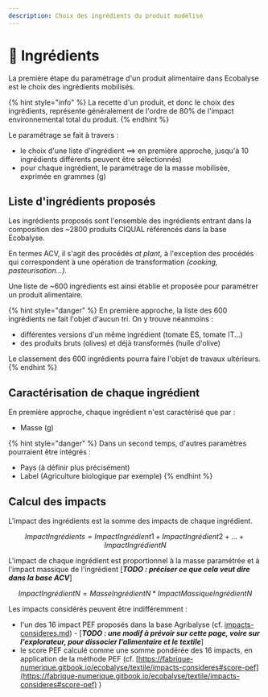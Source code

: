 ```yaml
---
description: Choix des ingrédients du produit modélisé
---
```


# 🍅 Ingrédients

La première étape du paramétrage d'un produit alimentaire dans Ecobalyse est le choix des ingrédients mobilisés.&#x20;

{% hint style="info" %}
La recette d'un produit, et donc le choix des ingrédients, représente généralement de l'ordre de 80% de l'impact environnemental total du produit.
{% endhint %}

Le paramétrage se fait à travers :

* le choix d'une liste d'ingrédient ==> en première approche, jusqu'à 10 ingrédients différents peuvent être sélectionnés)
* pour chaque ingrédient, le paramétrage de la masse mobilisée, exprimée en grammes (g)

## Liste d'ingrédients proposés

Les ingrédients proposés sont l'ensemble des ingrédients entrant dans la composition des \~2800 produits CIQUAL référencés dans la base Ecobalyse.

En termes ACV, il s'agit des procédés _at plant,_ à l'exception des procédés qui correspondent à une opération de transformation _(cooking, pasteurisation...)._

Une liste de \~600 ingrédients est ainsi établie et proposée pour paramétrer un produit alimentaire.

{% hint style="danger" %}
En première approche, la liste des 600 ingrédients ne fait l'objet d'aucun tri. On y trouve néanmoins :&#x20;

* différentes versions d'un même ingrédient (tomate ES, tomate IT...)
* des produits bruts (olives) et déjà transformés (huile d'olive)

Le classement des 600 ingrédients pourra faire l'objet de travaux ultérieurs.
{% endhint %}

## Caractérisation de chaque ingrédient

En première approche, chaque ingrédient n'est caractérisé que par :&#x20;

* Masse (g)

{% hint style="danger" %}
Dans un second temps, d'autres paramètres pourraient être intégrés :&#x20;

* Pays (à définir plus précisément)
* Label (Agriculture biologique par exemple)
{% endhint %}

## Calcul des impacts

L'impact des ingrédients est la somme des impacts de chaque ingrédient.

$$
ImpactIngrédients = ImpactIngrédient1 + ImpactIngrédient2 + ... + Impact Ingrédient N
$$

L'impact de chaque ingrédient est proportionnel à la masse paramétrée et à l'impact massique de l'ingrédient \[_**TODO : préciser ce que cela veut dire dans la base ACV**_]

$$
ImpactIngrédientN = MasseIngrédientN * ImpactMassiqueIngrédientN
$$

Les impacts considérés peuvent être indifféremment :&#x20;

* l'un des 16 impact PEF proposés dans la base Agribalyse (cf. [impacts-consideres.md](../textile/impacts-consideres.md "mention")) - \[_**TODO : une modif à prévoir sur cette page, voire sur l'explorateur, pour dissocier l'alimentaire et le textile**_]
* le score PEF calculé comme une somme pondérée des 16 impacts, en application de la méthode PEF (cf. [https://fabrique-numerique.gitbook.io/ecobalyse/textile/impacts-consideres#score-pef](https://fabrique-numerique.gitbook.io/ecobalyse/textile/impacts-consideres#score-pef) )





